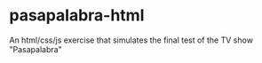 # pasapalabra-html
An html/css/js exercise that simulates the final test of the TV show "Pasapalabra"
